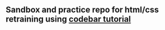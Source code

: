 ## Sandbox and practice repo for html/css retraining using [codebar tutorial](https://tutorials.codebar.io/html/lesson1/tutorial.html)
